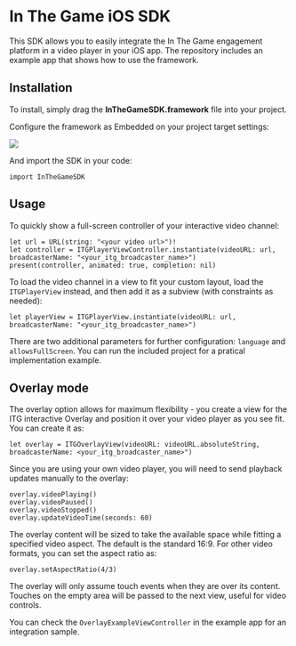 # In The Game iOS SDK

This SDK allows you to easily integrate the In The Game engagement platform in a video player in your iOS app.
The repository includes an example app that shows how to use the framework.


## Installation

To install, simply drag the **InTheGameSDK.framework** file into your project. 

Configure the framework as Embedded on your project target settings:

![](https://i.imgur.com/GsuJVIc.png)

And import the SDK in your code:

`import InTheGameSDK`


## Usage

To quickly show a full-screen controller of your interactive video channel:

```
let url = URL(string: "<your video url>")!
let controller = ITGPlayerViewController.instantiate(videoURL: url, broadcasterName: "<your_itg_broadcaster_name>")
present(controller, animated: true, completion: nil)
```

To load the video channel in a view to fit your custom layout, load the `ITGPlayerView` instead, and then add it as a subview (with constraints as needed): 

```
let playerView = ITGPlayerView.instantiate(videoURL: url, broadcasterName: "<your_itg_broadcaster_name>")
```

There are two additional parameters for further configuration: `language` and `allowsFullScreen`.
You can run the included project for a pratical implementation example.

## Overlay mode

The overlay option allows for maximum flexibility - you create a view for the ITG interactive Overlay and position it over your video player as you see fit.
You can create it as:
```
let overlay = ITGOverlayView(videoURL: videoURL.absoluteString, broadcasterName: <your_itg_broadcaster_name>")
```
Since you are using your own video player, you will need to send playback updates manually to the overlay:
```
overlay.videoPlaying()
overlay.videoPaused()
overlay.videoStopped()
overlay.updateVideoTime(seconds: 60)
```

The overlay content will be sized to take the available space while fitting a specified video aspect. The default is the standard 16:9. For other video formats, you can set the aspect ratio as:
```
overlay.setAspectRatio(4/3)
```

The overlay will only assume touch events when they are over its content. Touches on the empty area will be passed to the next view, useful for video controls.

You can check the `OverlayExampleViewController` in the example app for an integration sample.
